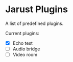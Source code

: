 # Jarust Plugins

A list of predefined plugins.

Current plugins:

- [x] Echo test
- [ ] Audio bridge
- [ ] Video room
